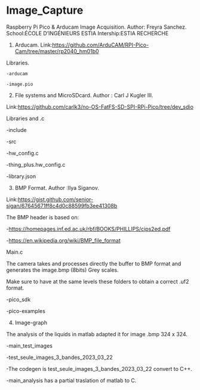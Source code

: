 # Image_Capture
Raspberry Pi Pico &amp; Arducam Image Acquisition.
Author: Freyra Sanchez.  School:ÉCOLE D’INGÉNIEURS ESTIA  Intership:ESTIA RECHERCHE

1. Arducam.
Link:https://github.com/ArduCAM/RPI-Pico-Cam/tree/master/rp2040_hm01b0

  Libraries.
  
    -arducam
    
    -image.pio
    
2. File systems and MicroSDcard.
Author : Carl J Kugler III.

Link:https://github.com/carlk3/no-OS-FatFS-SD-SPI-RPi-Pico/tree/dev_sdio

  Libraries and .c
  
   -include
   
   -src
   
   -hw_config.c
   
   -thing_plus.hw_config.c
   
   -library.json
   
3. BMP Format.
Author :Ilya Siganov.

Link:https://gist.github.com/senior-sigan/67645671ff8c4d0c88599fb3ee41308b

The BMP header is based on:

-https://homepages.inf.ed.ac.uk/rbf/BOOKS/PHILLIPS/cips2ed.pdf

-https://en.wikipedia.org/wiki/BMP_file_format

Main.c

The camera takes and processes directly the buffer to BMP format and generates the image.bmp (8bits) Grey scales.

Make sure to have at the same levels these folders to obtain a correct .uf2 format.

-pico_sdk

-pico-examples

4. Image-graph

The analysis of the liquids in matlab adapted it for image .bmp 324 x 324.

  -main_test_images
  
  -test_seule_images_3_bandes_2023_03_22
  
   -The codegen is test_seule_images_3_bandes_2023_03_22 convert to C++.
   
   -main_analysis has a partial traslation of matlab to C.
  
